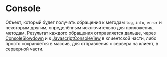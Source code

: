 Console
=======

Объект, который будет получать обращения к методам `log`, `info`, `error` и некоторым другим, определённым исключительно для приложения, методам. Результат каждого обращения отправляется дальше, через [ConsoleSlowdown](./console-slowdown.md) и к [JavascriptConsoleView](../views/javascript-console-view.md) в клиентской части, либо просто сохраняется в массив, для отправления с сервера на клиент, в серверной части.
